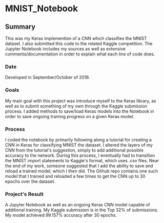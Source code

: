 # MNIST_Notebook
## Summary
This was my Keras implemention of a CNN which classifies the MNIST dataset. I also submitted this code to the related Kaggle 
competition. The Jupyter Notebook includes my sources as well as extensive comments/documentation in order to explain what 
each line of code does.

### Date
Developed in September/October of 2018.

### Goals
My main goal with this project was introduce myself to the Keras library, as well as to submit something of my own through the 
Kaggle submission process. I added methods to save/load Keras models into the Notebook in order to save ongoing training 
progress on a given Keras model.

### Process
I coded the notebook by primarily following along a tutorial for creating a CNN in Keras for classifying MNIST the dataset.
I altered the layers of my CNN from the tutorial's suggestion, simply to add additional possible accuracy to the network. 
During this process, I eventually had to transition the MNIST import statements to Kaggle's format, which uses .csv files. 
Near the end of my work, someone suggested that I add the ability to save and reload a trained model, which I then did. The 
Github repo contains one such model that I trained and reloaded a few times to get the CNN up to 30 epochs over the dataset.

### Project's Result
A Jupyter Notebook as well as an ongoing Keras CNN model capable of additional training.
My Kaggle submission is in the Top 32% of submissions. My model achieved 99.157% accuracy after 30 epochs.
